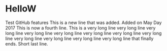 # HelloW
Test GitHub features
This is a new line that was added.
Added on May Day 2017
This is now a fourth line.
This is a very long line  very long line very long line very long line very long line very long line very long line very long line very long line very long line very long line very long line that finally ends.
Short last line.
